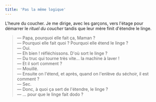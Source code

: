 ```yaml
---
title: 'Pas la même logique'
---
```


L'heure du coucher. Je me dirige, avec les garçons, vers l'étage pour démarrer
le <em>rituel du coucher</em> tandis que leur mère finit d'étendre le linge.

> — Papa, pourquoi elle fait ça, Maman ?  
> — Pourquoi elle fait quoi ? Pourquoi elle étend le linge ?  
> — Oui.  
> — Eh bien ! réfléchissons. D'où sort le linge ?  
> — Du truc qui tourne très vite... la machine à laver !  
> — Et il sort comment ?  
> — Mouillé.  
> — Ensuite on l'étend, et après, quand on l'enlève du séchoir, il est comment
> ?  
> — Sec.  
> — Donc, à quoi ça sert de l'étendre, le linge ?  
> — ... pour que le linge fait dodo ?
